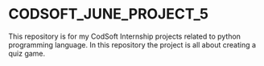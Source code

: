 # CODSOFT_JUNE_PROJECT_5
This repository is for my CodSoft Internship projects related to python programming language. In this repository the project is all about creating a quiz game.

